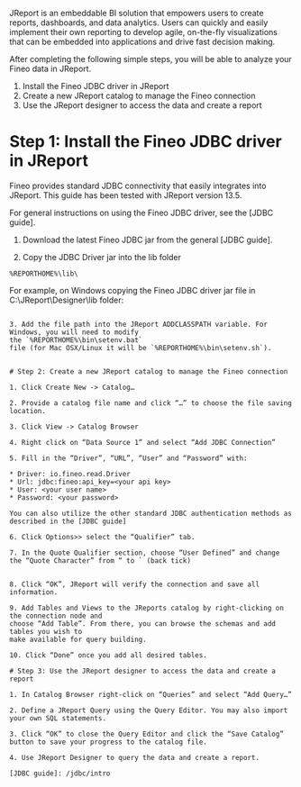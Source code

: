 JReport is an embeddable BI solution that empowers users to create reports, dashboards, and data 
analytics. Users can quickly and easily implement their own reporting to develop agile, 
on-the-fly visualizations that can be embedded into applications and drive fast decision making.

After completing the following simple steps, you will be able to analyze your Fineo data in JReport.

1. Install the Fineo JDBC driver in JReport
2. Create a new JReport catalog to manage the Fineo connection
3. Use the JReport designer to access the data and create a report

# Step 1: Install the Fineo JDBC driver in JReport

Fineo provides standard JDBC connectivity that easily integrates into JReport. This guide has been
tested with JReport version 13.5.

For general instructions on using the Fineo JDBC driver, see the [JDBC guide].

1. Download the latest Fineo JDBC jar from the general [JDBC guide].

2. Copy the JDBC Driver jar into the lib folder

```%REPORTHOME%\lib\```

For example, on Windows copying the Fineo JDBC driver jar file in C:\JReport\Designer\lib folder:

```C:\JReport\Designer\lib\fineo-jdbc-|version|-all.jar

3. Add the file path into the JReport ADDCLASSPATH variable. For Windows, you will need to modify 
the `%REPORTHOME%\bin\setenv.bat`
file (for Mac OSX/Linux it will be `%REPORTHOME%\bin\setenv.sh`). 


# Step 2: Create a new JReport catalog to manage the Fineo connection

1. Click Create New -> Catalog…

2. Provide a catalog file name and click “…” to choose the file saving location.

3. Click View -> Catalog Browser

4. Right click on “Data Source 1” and select “Add JDBC Connection”

5. Fill in the “Driver”, “URL”, “User” and “Password” with:

* Driver: io.fineo.read.Driver
* Url: jdbc:fineo:api_key=<your api key>
* User: <your user name>
* Password: <your password>

You can also utilize the other standard JDBC authentication methods as described in the [JDBC guide]

6. Click Options>> select the “Qualifier” tab.
   
7. In the Quote Qualifier section, choose “User Defined” and change the “Quote Character” from “ to ` (back tick)


8. Click “OK”, JReport will verify the connection and save all information.

9. Add Tables and Views to the JReports catalog by right-clicking on the connection node and 
choose “Add Table”. From there, you can browse the schemas and add tables you wish to 
make available for query building. 

10. Click “Done” once you add all desired tables.

# Step 3: Use the JReport designer to access the data and create a report

1. In Catalog Browser right-click on “Queries” and select “Add Query…”

2. Define a JReport Query using the Query Editor. You may also import your own SQL statements.

3. Click “OK” to close the Query Editor and click the “Save Catalog” button to save your progress to the catalog file.

4. Use JReport Designer to query the data and create a report.

[JDBC guide]: /jdbc/intro
